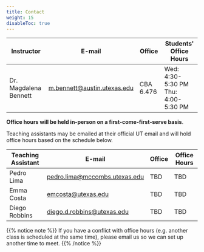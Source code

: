 ```yaml
---
title: Contact
weight: 15
disableToc: true
---
```


| Instructor | E-mail   | Office   | Students' Office Hours |
|------------|----------|----------|--------------|
| Dr. Magdalena Bennett   | <a href="mailto:m.bennett@austin.utexas.edu">m.bennett@austin.utexas.edu</a>   | CBA 6.476   | Wed: 4:30-5:30 PM <br /> Thu: 4:00-5:30 PM|

**Office hours will be held in-person on a first-come-first-serve basis**. 

Teaching assistants may be emailed at their official UT email and will hold office hours based on the schedule below.

| Teaching Assistant | E-mail   | Office   | Office Hours |
|------------|----------|----------|--------------|
| Pedro Lima  | <a href="pedro.lima@mccombs.utexas.edu">pedro.lima@mccombs.utexas.edu</a>   |   TBD | TBD |
| Emma Costa  | <a href="emcosta@utexas.edu">emcosta@utexas.edu</a>   |   TBD | TBD |
| Diego Robbins  | <a href="diego.d.robbins@utexas.edu">diego.d.robbins@utexas.edu</a>   |   TBD | TBD |

{{% notice note %}}
If you have a conflict with office hours (e.g. another class is scheduled at the same time), please email us so we can set up another time to meet.
{{% /notice %}}